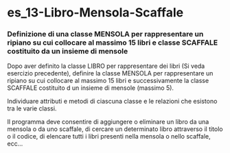 # es_13-Libro-Mensola-Scaffale
### Definizione di una classe MENSOLA per rappresentare un ripiano su cui collocare al massimo 15 libri e classe SCAFFALE costituito da un insieme di mensole

Dopo aver definito la classe LIBRO per rappresentare dei libri (Si veda esercizio precedente), definire la classe MENSOLA per rappresentare un ripiano su cui collocare al massimo 15 libri e successivamente la classe SCAFFALE costituito d un insieme di mensole (massimo 5).

Individuare attributi e metodi di ciascuna classe e le relazioni che esistono tra le varie classi.

Il programma deve consentire di aggiungere o eliminare un libro da una mensola o da uno scaffale, di cercare un determinato libro attraverso il titolo o il codice, di elencare tutti i libri presenti nella mensola o nello scaffale, ecc...
